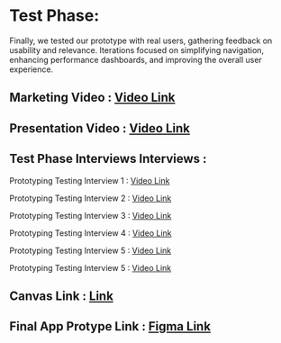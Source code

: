 # Test Phase:
Finally, we tested our prototype with real users, gathering feedback on usability and relevance. Iterations focused on simplifying navigation, enhancing performance dashboards, and improving the overall user experience.

## Marketing Video : [Video Link](https://drive.google.com/file/d/1gCacojcDZU29CUsxuJTsVNqdHmFrd4H9/view?usp=drive_link)

## Presentation Video : [Video Link](https://drive.google.com/file/d/1EVjTxBoMfH6_jmylCyChSwHJrQ4O8F-8/view?usp=drive_link)

## Test Phase Interviews Interviews :
Prototyping Testing Interview 1 : [Video Link](https://youtu.be/WLIJcq7kchc)

Prototyping Testing Interview 2 : [Video Link](https://youtu.be/LvQIQozCMrk)

Prototyping Testing Interview 3 : [Video Link](https://youtu.be/eK6xCMKRjQ4)

Prototyping Testing Interview 4 : [Video Link](https://youtu.be/cQwo5BJCM3k)

Prototyping Testing Interview 5 : [Video Link](https://youtu.be/mnQGFJNOx4o)

Prototyping Testing Interview 5 : [Video Link](https://youtu.be/Udzl3tj1FAg)

## Canvas Link : [Link](https://app.mural.co/t/iitmdesignthinkinggp37131/m/iitmdesignthinkinggp37131/1733591457556/d0a1a0fffde7d39754c9c2d59fab9e6536c1229e?sender=ua65982fa5e7f74971ab28893)

## Final App Protype Link : [Figma Link](https://www.figma.com/proto/L2x6NrD3j8eHolAeclZKj6/Team-_15_DTD-DAD_GP3_PROTOTYPE_Sep_2024?node-id=193-3352&amp%3Bamp%3Bnode-type=frame&amp%3Bamp%3Bt=G7kzP0HbMtidy6yJ-1&amp%3Bamp%3Bscaling=min-zoom&amp%3Bamp%3Bcontent-scaling=fixed&amp%3Bamp%3Bpage-id=0%3A1&amp%3Bamp%3Bstarting-point-node-id=193%3A3352)

